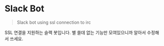 # Slack Bot
>Slack bot using ssl connection to irc

SSL 연결을 지원하는 슬랙 봇입니다. 별 쓸데 없는 기능만 모여있으니까 알아서 수정해서 쓰세요.
